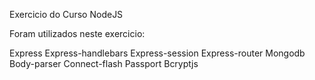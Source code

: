 Exercicio do Curso NodeJS

Foram utilizados neste exercicio:

Express
Express-handlebars
Express-session
Express-router
Mongodb
Body-parser
Connect-flash
Passport
Bcryptjs
